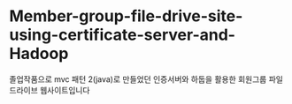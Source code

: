 # Member-group-file-drive-site-using-certificate-server-and-Hadoop
졸업작품으로 mvc 패턴 2(java)로 만들었던 인증서버와 하둡을 활용한 회원그룹 파일 드라이브 웹사이트입니다
